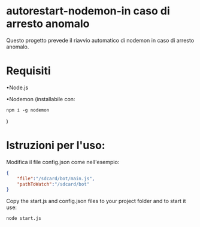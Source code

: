 # autorestart-nodemon-in caso di arresto anomalo

Questo progetto prevede il riavvio automatico di nodemon in caso di arresto anomalo.

# Requisiti

•Node.js

•Nodemon (installabile con:

    npm i -g nodemon

)

# Istruzioni per l'uso:

Modifica il file config.json come nell'esempio:

```json
{
    "file":"/sdcard/bot/main.js",
    "pathToWatch":"/sdcard/bot"
}
```

Copy the start.js and config.json files to your project folder and to start it use:

    node start.js
